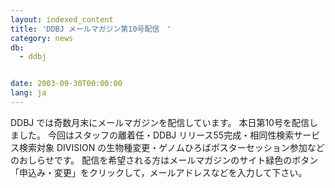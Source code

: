 ```yaml
---
layout: indexed_content
title: 'DDBJ メールマガジン第10号配信　'
category: news
db:
  - ddbj


date: 2003-09-30T00:00:00
lang: ja
---
```


DDBJ では奇数月末にメールマガジンを配信しています。 本日第10号を配信しました。 今回はスタッフの離着任・DDBJ リリース55完成・相同性検索サービス検索対象 DIVISION の生物種変更・ゲノムひろばポスターセッション参加などのおしらせです。 配信を希望される方はメールマガジンのサイト緑色のボタン「申込み・変更」をクリックして，メールアドレスなどを入力して下さい。

